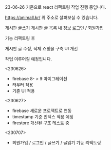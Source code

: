 23-06-26 기준으로 react 리팩토링 작업 진행 중입니다.

https://animall.kr/
위 주소로 살펴보실 수 있습니다.

게시판 글쓰기
게시판 글 목록
내 정보
로그인 / 회원가입

기능 리팩토링 후

게시판 글 수정, 삭제
쇼핑몰 구축
UI 개선

작업 이루어질 예정입니다.

<230626>
- firebase 8- > 9 마이그레이션
- 라우터 적용
- 기존 UI 적용

<230627>
- firebase 새로운 프로젝트로 연동
- timestamp 기준 인덱스 적용 예정
- firestore 개선된 구조 테스트 중

<230707>
- 회원가입 / 로그인 / 글쓰기 / 글읽기 기능 리팩토링
